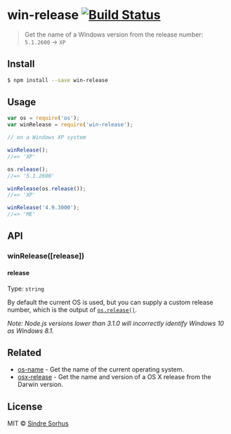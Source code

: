 # win-release [![Build Status](https://travis-ci.org/sindresorhus/win-release.svg?branch=master)](https://travis-ci.org/sindresorhus/win-release)

> Get the name of a Windows version from the release number: `5.1.2600` → `XP`


## Install

```sh
$ npm install --save win-release
```


## Usage

```js
var os = require('os');
var winRelease = require('win-release');

// on a Windows XP system

winRelease();
//=> 'XP'

os.release();
//=> '5.1.2600'

winRelease(os.release());
//=> 'XP'

winRelease('4.9.3000');
//=> 'ME'
```


## API

### winRelease([release])

#### release

Type: `string`

By default the current OS is used, but you can supply a custom release number, which is the output of [`os.release()`](http://nodejs.org/api/os.html#os_os_release).

*Note: Node.js versions lower than 3.1.0 will incorrectly identify Windows 10 as Windows 8.1.*

## Related

- [os-name](https://github.com/sindresorhus/os-name) - Get the name of the current operating system.
- [osx-release](https://github.com/sindresorhus/osx-release) - Get the name and version of a OS X release from the Darwin version.


## License

MIT © [Sindre Sorhus](http://sindresorhus.com)
